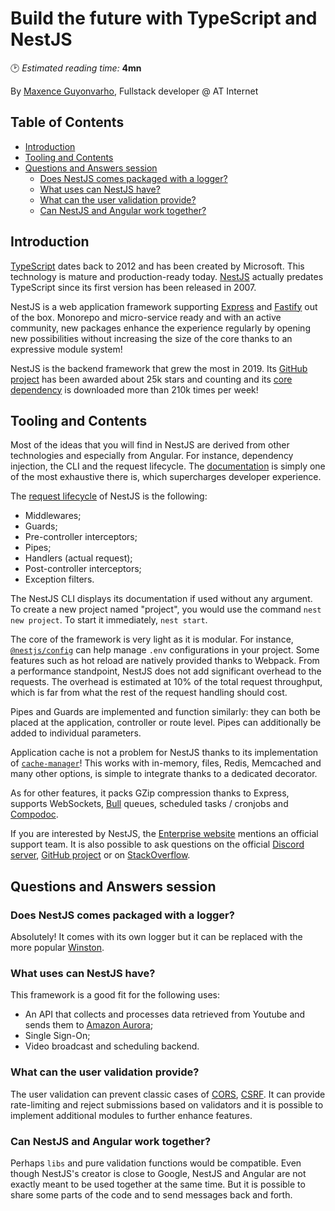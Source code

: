 # Build the future with TypeScript and NestJS
🕑 *Estimated reading time:* **4mn**

By [Maxence Guyonvarho](https://twitter.com/mgv_dev), Fullstack developer @ AT Internet

## Table of Contents
  * [Introduction](#introduction)
  * [Tooling and Contents](#tooling-and-contents)
  * [Questions and Answers session](#questions-and-answers-session)
    + [Does NestJS comes packaged with a logger?](#does-nestjs-comes-packaged-with-a-logger)
    + [What uses can NestJS have?](#what-uses-can-nestjs-have)
    + [What can the user validation provide?](#what-can-the-user-validation-provide)
    + [Can NestJS and Angular work together?](#can-nestjs-and-angular-work-together)

## Introduction

[TypeScript](https://www.typescriptlang.org/) dates back to 2012 and has been created by Microsoft. This technology is
mature and production-ready today. [NestJS](https://nestjs.com/) actually predates TypeScript since its first version
has been released in 2007.

NestJS is a web application framework supporting [Express](https://expressjs.com/) and [Fastify](https://www.fastify.io/)
out of the box. Monorepo and micro-service ready and with an active community, new packages enhance the experience
regularly by opening new possibilities without increasing the size of the core thanks to an expressive module system!

NestJS is the backend framework that grew the most in 2019. Its [GitHub project](https://github.com/nestjs/nest) has
been awarded about 25k stars and counting and its [core dependency](https://www.npmjs.com/package/@nestjs/core) is
downloaded more than 210k times per week!

## Tooling and Contents

Most of the ideas that you will find in NestJS are derived from other technologies and especially from Angular. For
instance, dependency injection, the CLI and the request lifecycle. The [documentation](https://docs.nestjs.com) is
simply one of the most exhaustive there is, which supercharges developer experience.

The [request lifecycle](https://docs.nestjs.com/faq/request-lifecycle) of NestJS is the following:
- Middlewares;
- Guards;
- Pre-controller interceptors;
- Pipes;
- Handlers (actual request);
- Post-controller interceptors;
- Exception filters.

The NestJS CLI displays its documentation if used without any argument. To create a new project named "project", you
would use the command `nest new project`. To start it immediately, `nest start`.

The core of the framework is very light as it is modular. For instance, [`@nestjs/config`](https://www.npmjs.com/package/@nestjs/config)
can help manage `.env` configurations in your project. Some features such as hot reload are natively provided thanks to
Webpack. From a performance standpoint, NestJS does not add significant overhead to the requests. The overhead is
estimated at 10% of the total request throughput, which is far from what the rest of the request handling should cost.

Pipes and Guards are implemented and function similarly: they can both be placed at the application, controller or route
level. Pipes can additionally be added to individual parameters.

Application cache is not a problem for NestJS thanks to its implementation of [`cache-manager`](https://www.npmjs.com/package/cache-manager)!
This works with in-memory, files, Redis, Memcached and many other options, is simple to integrate thanks to a dedicated
decorator.

As for other features, it packs GZip compression thanks to Express, supports WebSockets, [Bull](https://github.com/OptimalBits/bull)
queues, scheduled tasks / cronjobs and [Compodoc](https://compodoc.app/).

If you are interested by NestJS, the [Enterprise website](https://enterprise.nestjs.com/) mentions an official support
team. It is also possible to ask questions on the official [Discord server](https://discordapp.com/invite/G7Qnnhy), [GitHub project](https://github.com/nestjs/nest)
or on [StackOverflow](https://stackoverflow.com/questions/tagged/nestjs).

## Questions and Answers session

### Does NestJS comes packaged with a logger?

Absolutely! It comes with its own logger but it can be replaced with the more popular [Winston](https://github.com/winstonjs/winston).

### What uses can NestJS have?

This framework is a good fit for the following uses:
- An API that collects and processes data retrieved from Youtube and sends them to [Amazon Aurora](https://aws.amazon.com/fr/rds/aurora/);
- Single Sign-On;
- Video broadcast and scheduling backend.

### What can the user validation provide?

The user validation can prevent classic cases of [CORS](https://developer.mozilla.org/en-US/docs/Web/HTTP/CORS/Errors), [CSRF](https://developer.mozilla.org/en-US/docs/Glossary/CSRF).
It can provide rate-limiting and reject submissions based on validators and it is possible to implement additional
modules to further enhance features.

### Can NestJS and Angular work together?

Perhaps `libs` and pure validation functions would be compatible. Even though NestJS's creator is close to Google,
NestJS and Angular are not exactly meant to be used together at the same time. But it is possible to share some parts of
the code and to send messages back and forth.